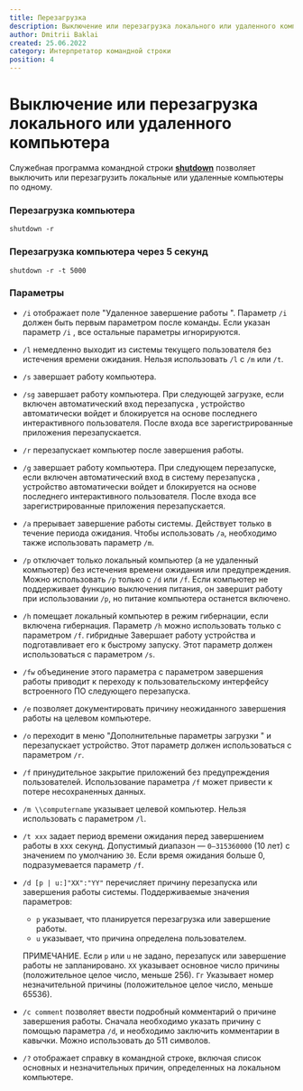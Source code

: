 ```yaml
---
title: Перезагрузка
description: Выключение или перезагрузка локального или удаленного компьютера
author: Dmitrii Baklai
created: 25.06.2022
category: Интерпретатор командной строки
position: 4
---
```


# Выключение или перезагрузка локального или удаленного компьютера

Служебная программа командной строки **[shutdown](https://docs.microsoft.com/en-us/windows-server/administration/windows-commands/shutdown 'Microsoft Dosc')** позволяет выключить или перезагрузить локальные или удаленные компьютеры по одному.

### Перезагрузка компьютера

```
shutdown -r
```

### Перезагрузка компьютера через 5 секунд

```
shutdown -r -t 5000
```

### Параметры

- `/i` отображает поле "Удаленное завершение работы ". Параметр `/i` должен быть первым параметром после команды. Если указан параметр `/i` , все остальные параметры игнорируются.
- `/l` немедленно выходит из системы текущего пользователя без истечения времени ожидания. Нельзя использовать `/l` с `/m` или `/t`.
- `/s` завершает работу компьютера.
- `/sg` завершает работу компьютера. При следующей загрузке, если включен автоматический вход перезапуска , устройство автоматически войдет и блокируется на основе последнего интерактивного пользователя. После входа все зарегистрированные приложения перезапускается.
- `/r` перезапускает компьютер после завершения работы.
- `/g` завершает работу компьютера. При следующем перезапуске, если включен автоматический вход в систему перезапуска , устройство автоматически войдет и блокируется на основе последнего интерактивного пользователя. После входа все зарегистрированные приложения перезапускается.
- `/a` прерывает завершение работы системы. Действует только в течение периода ожидания. Чтобы использовать `/a`, необходимо также использовать параметр `/m`.
- `/p` отключает только локальный компьютер (а не удаленный компьютер) без истечения времени ожидания или предупреждения. Можно использовать `/p` только с `/d` или `/f`. Если компьютер не поддерживает функцию выключения питания, он завершит работу при использовании `/p`, но питание компьютера останется включено.
- `/h` помещает локальный компьютер в режим гибернации, если включена гибернация. Параметр `/h` можно использовать только с параметром `/f`.
  гибридные Завершает работу устройства и подготавливает его к быстрому запуску. Этот параметр должен использоваться с параметром `/s`.
- `/fw` объединение этого параметра с параметром завершения работы приводит к переходу к пользовательскому интерфейсу встроенного ПО следующего перезапуска.
- `/e` позволяет документировать причину неожиданного завершения работы на целевом компьютере.
- `/o` переходит в меню "Дополнительные параметры загрузки " и перезапускает устройство. Этот параметр должен использоваться с параметром `/r`.
- `/f` принудительное закрытие приложений без предупреждения пользователей. Использование параметра `/f` может привести к потере несохраненных данных.
- `/m \\computername` указывает целевой компьютер. Нельзя использовать с параметром `/l`.
- `/t xxx` задает период времени ожидания перед завершением работы в xxx секунд. Допустимый диапазон — `0–315360000` (10 лет) с значением по умолчанию `30`. Если время ожидания больше 0, подразумевается параметр `/f`.
- `/d [p | u:]"XX":"YY"` перечисляет причину перезапуска или завершения работы системы. Поддерживаемые значения параметров:

  - `p` указывает, что планируется перезагрузка или завершение работы.
  - `u` указывает, что причина определена пользователем.

  ПРИМЕЧАНИЕ.
  Если `p` или `u` не задано, перезапуск или завершение работы не запланировано.
  `XX` указывает основное число причины (положительное целое число, меньше 256).
  `Гг` Указывает номер незначительной причины (положительное целое число, меньше 65536).

- `/c comment` позволяет ввести подробный комментарий о причине завершения работы. Сначала необходимо указать причину с помощью параметра `/d`, и необходимо заключить комментарии в кавычки. Можно использовать до 511 символов.
- `/?` отображает справку в командной строке, включая список основных и незначительных причин, определенных на локальном компьютере.
